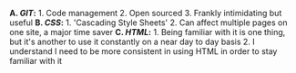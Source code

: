 **A. _GIT_:**
	1. Code management
	2. Open sourced
	3. Frankly intimidating but useful
**B. _CSS_:**
	1. 'Cascading Style Sheets'
	2. Can affect multiple pages on one site, a major time saver
**C. _HTML_:**
	1. Being familiar with it is one thing, but it's another to use 
it constantly on a near day to day basis
	2. I understand I need to be more consistent in using HTML in 
order to stay familiar with it
